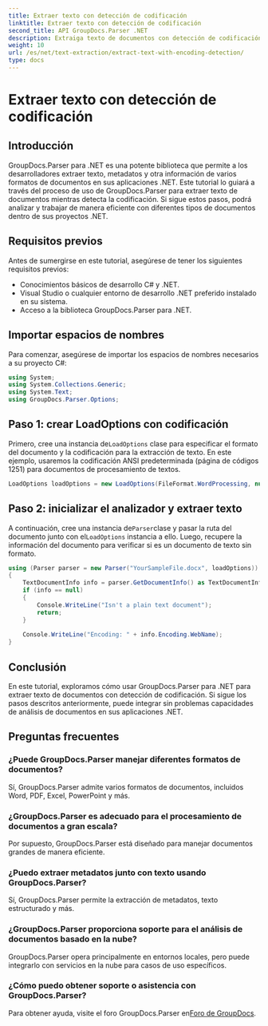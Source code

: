 ```yaml
---
title: Extraer texto con detección de codificación
linktitle: Extraer texto con detección de codificación
second_title: API GroupDocs.Parser .NET
description: Extraiga texto de documentos con detección de codificación utilizando GroupDocs.Parser para .NET. Analice eficientemente varios formatos en sus aplicaciones .NET.
weight: 10
url: /es/net/text-extraction/extract-text-with-encoding-detection/
type: docs
---
```

# Extraer texto con detección de codificación

## Introducción
GroupDocs.Parser para .NET es una potente biblioteca que permite a los desarrolladores extraer texto, metadatos y otra información de varios formatos de documentos en sus aplicaciones .NET. Este tutorial lo guiará a través del proceso de uso de GroupDocs.Parser para extraer texto de documentos mientras detecta la codificación. Si sigue estos pasos, podrá analizar y trabajar de manera eficiente con diferentes tipos de documentos dentro de sus proyectos .NET.
## Requisitos previos
Antes de sumergirse en este tutorial, asegúrese de tener los siguientes requisitos previos:
- Conocimientos básicos de desarrollo C# y .NET.
- Visual Studio o cualquier entorno de desarrollo .NET preferido instalado en su sistema.
- Acceso a la biblioteca GroupDocs.Parser para .NET.

## Importar espacios de nombres
Para comenzar, asegúrese de importar los espacios de nombres necesarios a su proyecto C#:
```csharp
using System;
using System.Collections.Generic;
using System.Text;
using GroupDocs.Parser.Options;
```
## Paso 1: crear LoadOptions con codificación
 Primero, cree una instancia de`LoadOptions` clase para especificar el formato del documento y la codificación para la extracción de texto. En este ejemplo, usaremos la codificación ANSI predeterminada (página de códigos 1251) para documentos de procesamiento de textos.
```csharp
LoadOptions loadOptions = new LoadOptions(FileFormat.WordProcessing, null, null, Encoding.GetEncoding(1251));
```
## Paso 2: inicializar el analizador y extraer texto
 A continuación, cree una instancia de`Parser`clase y pasar la ruta del documento junto con el`LoadOptions` instancia a ello. Luego, recupere la información del documento para verificar si es un documento de texto sin formato.
```csharp
using (Parser parser = new Parser("YourSampleFile.docx", loadOptions))
{
    TextDocumentInfo info = parser.GetDocumentInfo() as TextDocumentInfo;
    if (info == null)
    {
        Console.WriteLine("Isn't a plain text document");
        return;
    }
    
    Console.WriteLine("Encoding: " + info.Encoding.WebName);
}
```

## Conclusión
En este tutorial, exploramos cómo usar GroupDocs.Parser para .NET para extraer texto de documentos con detección de codificación. Si sigue los pasos descritos anteriormente, puede integrar sin problemas capacidades de análisis de documentos en sus aplicaciones .NET.

## Preguntas frecuentes
### ¿Puede GroupDocs.Parser manejar diferentes formatos de documentos?
Sí, GroupDocs.Parser admite varios formatos de documentos, incluidos Word, PDF, Excel, PowerPoint y más.
### ¿GroupDocs.Parser es adecuado para el procesamiento de documentos a gran escala?
Por supuesto, GroupDocs.Parser está diseñado para manejar documentos grandes de manera eficiente.
### ¿Puedo extraer metadatos junto con texto usando GroupDocs.Parser?
Sí, GroupDocs.Parser permite la extracción de metadatos, texto estructurado y más.
### ¿GroupDocs.Parser proporciona soporte para el análisis de documentos basado en la nube?
GroupDocs.Parser opera principalmente en entornos locales, pero puede integrarlo con servicios en la nube para casos de uso específicos.
### ¿Cómo puedo obtener soporte o asistencia con GroupDocs.Parser?
Para obtener ayuda, visite el foro GroupDocs.Parser en[Foro de GroupDocs](https://forum.groupdocs.com/c/parser/17).